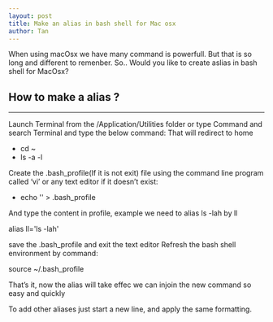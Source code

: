 ```yaml
---
layout: post
title: Make an alias in bash shell for Mac osx
author: Tan
---
```


When using macOsx we have many command is powerfull. But that is so long and different to remenber. So.. Would you like to create aslias in bash shell for MacOsx? 

## How to make a alias ? 
-----
Launch Terminal from the /Application/Utilities folder or type Command and search Terminal and type the below command:
That will redirect to home 

- cd ~ 
- ls -a -l 

Create the .bash_profile(If it is not exit) file using the command line program called ‘vi’ or any text editor if it doesn’t exist:

- echo '' > .bash_profile

And type the content in profile, example we need to alias ls -lah by ll

alias ll='ls -lah'

save the .bash_profile and exit the text editor
Refresh the bash shell environment by command:

source ~/.bash_profile

That’s it, now the alias will take effec we can injoin the new command so easy and quickly

To add other aliases just start a new line,  and apply the same formatting.


